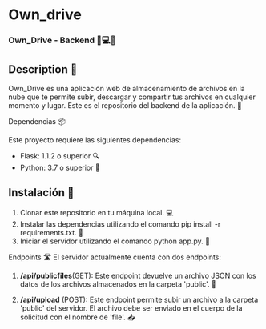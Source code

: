# Own_drive

### Own_Drive - Backend 📁💻🔙

## Description 📝

Own_Drive es una aplicación web de almacenamiento de archivos en la nube que te permite subir, descargar y compartir tus archivos en cualquier momento y lugar. Este es el repositorio del backend de la aplicación. 🚀

Dependencias 📦

Este proyecto requiere las siguientes dependencias:

- Flask: 1.1.2 o superior 🔍
- Python: 3.7 o superior 🐍

## Instalación 🔧

1. Clonar este repositorio en tu máquina local. 💻
2. Instalar las dependencias utilizando el comando pip install -r requirements.txt. 🚀
3. Iniciar el servidor utilizando el comando python app.py. 🚀

Endpoints 🛣️
El servidor actualmente cuenta con dos endpoints:

1.  **/api/publicfiles**(GET): Este endpoint devuelve un archivo JSON con los datos de los archivos almacenados en la carpeta 'public'. 📂

2.  **/api/upload** (POST): Este endpoint permite subir un archivo a la carpeta 'public' del servidor. El archivo debe ser enviado en el cuerpo de la solicitud con el nombre de 'file'. 📤
